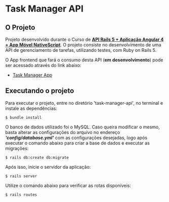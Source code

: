 # Task Manager API

## O Projeto

Projeto desenvolvido durante o Curso de [**API Rails 5 + Aplicação Angular 4 + App Móvel NativeScript**](https://www.udemy.com/rails-angular-nativescript-apis-e-apicativos-android-ios-e-web/learn/v4/overview). O projeto consiste no desenvolvimento de uma API de gerenciamento de tarefas, utilizando testes, com Ruby on Rails 5.

O App frontend que fará o consumo desta API (**em desenvolvimento**) pode ser acessado através do link abaixo:

* [Task Manager App](https://github.com/wdmeida/task-manager-api)


## Executando o projeto

Para executar o projeto, entre no diretório 'task-manager-api', no terminal e instale as dependências:

```$ bundle install```

O banco de dados utilizado foi o MySQL. Caso queira modificar o mesmo, basta alterar as configurações do arquivo no endereço ***'config/database.yml'*** com as configurações desejadas, logo após executar o comando abaixo para criar a base de dados e executar as migrações:

```$ rails db:create db:migrate```

Após isso, inicie o servidor da aplicação:

```$ rails server```

Utilize o comando abaixo para verificar as rotas disponíveis:

```$ rails routes```


